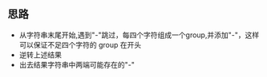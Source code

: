 ## 思路
- 从字符串末尾开始,遇到"-"跳过，每四个字符组成一个group,并添加"-"，这样可以保证不足四个字符的 group 在开头
- 逆转上述结果
- 出去结果字符串中两端可能存在的"-"